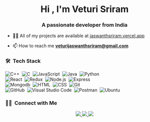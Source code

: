 <h1 align="center">Hi , I'm Veturi Sriram</h1>
<h3 align="center">A passionate developer from India</h3>

-   👨‍💻 All of my projects are available at [jaswanthsriram.vercel.app](jaswanthsriram.vercel.app)

-   📫 How to reach me **veturijaswanthsriram@gmail.com**

### 🛠 &nbsp;Tech Stack

![C++](https://img.shields.io/badge/-C++-05122A?style=flat&logo=C%2B%2B&logoColor=00599C)&nbsp;
![C](https://img.shields.io/badge/-C-05122A?style=flat&logo=C&logoColor=A8B9CC)&nbsp;
![JavaScript](https://img.shields.io/badge/-JavaScript-05122A?style=flat&logo=javascript)&nbsp;
![Java](https://img.shields.io/badge/-Java-05122A?style=flat&logo=Java&logoColor=FFA518)&nbsp;
![Python](https://img.shields.io/badge/-Python-05122A?style=flat&logo=python)&nbsp;\
![React](https://img.shields.io/badge/-React-05122A?style=flat&logo=react)&nbsp;
![Redux](https://img.shields.io/badge/-Redux-05122A?style=flat&logo=redux)&nbsp;
![Node.js](https://img.shields.io/badge/-Node.js-05122A?style=flat&logo=node.js)&nbsp;
![Express](https://img.shields.io/badge/-Express-05122A?style=flat&logo=express&logoColor=092E20)&nbsp;\
![Mongodb](https://img.shields.io/badge/-Mongodb-05122A?style=flat&logo=mongodb&logoColor=092E20)&nbsp;
![HTML](https://img.shields.io/badge/-HTML-05122A?style=flat&logo=HTML5)&nbsp;
![CSS](https://img.shields.io/badge/-CSS-05122A?style=flat&logo=CSS3&logoColor=1572B6)&nbsp;
![Git](https://img.shields.io/badge/-Git-05122A?style=flat&logo=git)&nbsp;\
![GitHub](https://img.shields.io/badge/-GitHub-05122A?style=flat&logo=github)&nbsp;
![Visual Studio Code](https://img.shields.io/badge/-Visual%20Studio%20Code-05122A?style=flat&logo=visual-studio-code&logoColor=007ACC)&nbsp;
![Postman](https://img.shields.io/badge/-Postman-05122A?style=flat&logo=postman)&nbsp;
![Ubuntu](https://img.shields.io/badge/-Ubuntu-05122A?style=flat&logo=ubuntu)&nbsp;

### 🤝🏻 &nbsp;Connect with Me

<p align="center">
    <a href="https://jaswanthsriram.vercel.app">
        <img src="https://img.shields.io/badge/-jaswanthsriram.vercel.app-3423A6?style=flat&logo=Google-Chrome&logoColor=white"/>
    </a>
    <a href="https://linkedin.com/in/veturi-jaswanth-sriram">
        <img src="https://img.shields.io/badge/-Veturi%20Jaswanth%20Sriram-0077B5?style=flat&logo=Linkedin&logoColor=white"/>
    </a>
    <a href="mailto:veturijaswanthsriram@gmail.com">
        <img src="https://img.shields.io/badge/-veturijaswanthsriram@gmail.com-D14836?style=flat&logo=Gmail&logoColor=white"/>
    </a>
</p>
